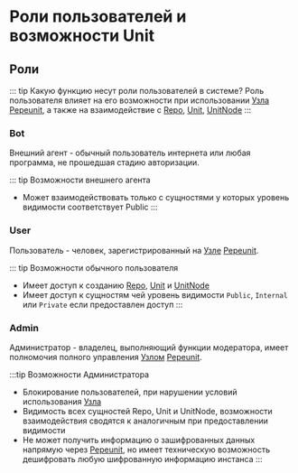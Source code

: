 # Роли пользователей и возможности Unit

## Роли

::: tip Какую функцию несут роли пользователей в системе?
Роль пользователя влияет на его возможности при использовании [Узла](/definitions#instance) [Pepeunit](/conception/overview), а также на взаимодействие с [Repo](/definitions#repo), [Unit](/definitions#unit), [UnitNode](/definitions#unitnode)
:::

### Bot

Внешний агент - обычный пользователь интернета или любая программа, не прошедшая стадию авторизации.

::: tip Возможности внешнего агента
- Может взаимодействовать только с сущностями у которых уровень видимости соответствует Public
:::

### User

Пользователь - человек, зарегистрированный на [Узле](/definitions#instance) [Pepeunit](/conception/overview).

::: tip Возможности обычного пользователя
- Имеет доступ к созданию [Repo](/definitions#repo), [Unit](/definitions#unit) и [UnitNode](/definitions#unitnode)
- Имеет доступ к сущностям чей уровень видимости `Public`, `Internal` или `Private` если предоставлен доступ
:::

### Admin

Aдминистратор - владелец, выполняющий функции модератора, имеет полномочия полного управления [Узлом](/definitions#instance) [Pepeunit](/conception/overview).

:::tip Возможности Администратора
- Блокирование пользователей, при нарушении условий использования [Узла](/definitions#instance)
- Видимость всех сущностей Repo, Unit и UnitNode, возможности взаимодействия сводятся к аналогичным при предоставлении видимости
- Не может получить информацию о зашифрованных данных напрямую через [Pepeunit](/conception/overview), но имеет техническую возможность дешифровать любую шифрованную информацию инстанса
:::